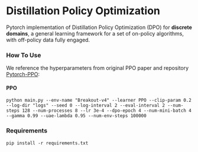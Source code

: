 # Distillation Policy Optimization
Pytorch implementation of Distillation Policy Optimization (DPO) for **discrete domains**, a general learning framework for a set of on-policy algorithms, with off-policy data fully engaged.

### How To Use
We reference the hyperparameters from original PPO paper and repository [Pytorch-PPO](https://github.com/ikostrikov/pytorch-a2c-ppo-acktr-gail):
#### PPO
```
python main.py --env-name "Breakout-v4" --learner PPO --clip-param 0.2 --log-dir "logs" --seed 0 --log-interval 2 --eval-interval 2 --num-steps 128 --num-processes 8 --lr 3e-4 --dpo-epoch 4 --num-mini-batch 4 --gamma 0.99 --uae-lambda 0.95 --num-env-steps 100000
```
### Requirements
```
pip install -r requirements.txt
```